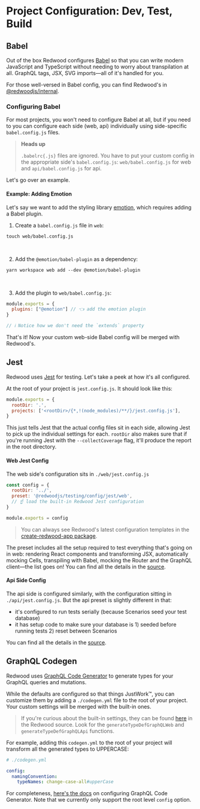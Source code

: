 # Project Configuration: Dev, Test, Build

## Babel

Out of the box Redwood configures [Babel](https://babeljs.io/) so that you can write modern JavaScript and TypeScript without needing to worry about transpilation at all.
GraphQL tags, JSX, SVG imports—all of it's handled for you.

For those well-versed in Babel config, you can find Redwood's in [@redwoodjs/internal](https://github.com/redwoodjs/redwood/tree/main/packages/internal/src/build/babel).

### Configuring Babel

For most projects, you won't need to configure Babel at all, but if you need to you can configure each side (web, api) individually using side-specific `babel.config.js` files.

> **Heads up**
>
> `.babelrc{.js}` files are ignored.
> You have to put your custom config in the appropriate side's `babel.config.js`: `web/babel.config.js` for web and `api/babel.config.js` for api.

Let's go over an example.

#### Example: Adding Emotion

Let's say we want to add the styling library [emotion](https://emotion.sh), which requires adding a Babel plugin.

1. Create a `babel.config.js` file in `web`:
```shell
touch web/babel.config.js
```
<br />

2. Add the `@emotion/babel-plugin` as a dependency:
```shell
yarn workspace web add --dev @emotion/babel-plugin
```
<br />

3. Add the plugin to `web/babel.config.js`:
```jsx title="web/babel.config.js"
module.exports = {
  plugins: ["@emotion"] // 👈 add the emotion plugin
}

// ℹ️ Notice how we don't need the `extends` property
```

That's it!
Now your custom web-side Babel config will be merged with Redwood's.

## Jest

Redwood uses [Jest](https://jestjs.io/) for testing.
Let's take a peek at how it's all configured.

At the root of your project is `jest.config.js`.
It should look like this:

```jsx title="jest.config.js"
module.exports = {
  rootDir: '.',
  projects: ['<rootDir>/{*,!(node_modules)/**/}/jest.config.js'],
}
```

This just tells Jest that the actual config files sit in each side, allowing Jest to pick up the individual settings for each.
`rootDir` also makes sure that if you're running Jest with the `--collectCoverage` flag, it'll produce the report in the root directory.

#### Web Jest Config

The web side's configuration sits in `./web/jest.config.js`

```jsx
const config = {
  rootDir: '../',
  preset: '@redwoodjs/testing/config/jest/web',
  // ☝️ load the built-in Redwood Jest configuration
}

module.exports = config
```

> You can always see Redwood's latest configuration templates in the [create-redwood-app package](https://github.com/redwoodjs/redwood/blob/main/packages/create-redwood-app/template/web/jest.config.js).

The preset includes all the setup required to test everything that's going on in web: rendering React components and transforming JSX, automatically mocking Cells, transpiling with Babel, mocking the Router and the GraphQL client—the list goes on!
You can find all the details in the [source](https://github.com/redwoodjs/redwood/blob/main/packages/testing/config/jest/web/jest-preset.js).

#### Api Side Config

The api side is configured similarly, with the configuration sitting in `./api/jest.config.js`.
But the api preset is slightly different in that:

- it's configured to run tests serially (because Scenarios seed your test database)
- it has setup code to make sure your database is 1) seeded before running tests 2) reset between Scenarios

You can find all the details in the [source](https://github.com/redwoodjs/redwood/blob/main/packages/testing/config/jest/api/jest-preset.js).

## GraphQL Codegen

Redwood uses [GraphQL Code Generator](https://www.graphql-code-generator.com) to generate types for your GraphQL queries and mutations.

While the defaults are configured so that things JustWork™️, you can customize them by adding a `./codegen.yml` file to the root of your project.
Your custom settings will be merged with the built-in ones.

> If you're curious about the built-in settings, they can be found [here](https://github.com/redwoodjs/redwood/blob/main/packages/internal/src/generate/graphqlCodeGen.ts) in the Redwood source. Look for the `generateTypeDefGraphQLWeb` and `generateTypeDefGraphQLApi` functions.

For example, adding this `codegen.yml` to the root of your project will transform all the generated types to UPPERCASE:

```yml
# ./codegen.yml

config:
  namingConvention:
    typeNames: change-case-all#upperCase
```

For completeness, [here's the docs](https://www.graphql-code-generator.com/docs/config-reference/config-field) on configuring GraphQL Code Generator. Note that we currently only support the root level `config` option.
